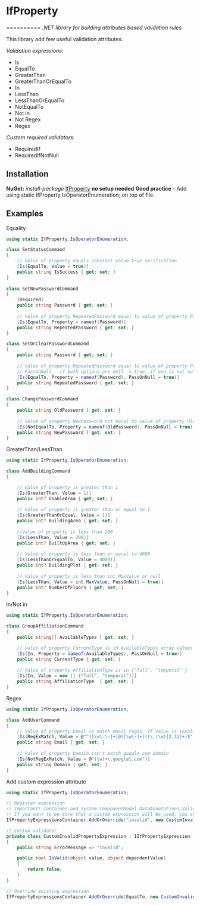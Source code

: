 # IfProperty
==========
*.NET library for building attributes based validation rules*

This library add few useful validation attributes.

_Validation expressions:_
+ Is
+ EqualTo
+ GreaterThan
+ GreaterThanOrEqualTo
+ In
+ LessThan
+ LessThanOrEqualTo
+ NotEqualTo
+ Not in
+ Not Regex
+ Regex

_Custom required validators:_
+ RequiredIf
+ RequiredIfNotNull

## Installation
**NuGet:** _install-package_ [IfProperty](https://www.nuget.org/packages/IfProperty "IfProperty nuget package URL")
**no setup needed**
**Good practice** - Add using static IfProperty.IsOperatorEnumeration; on top of file.

## Examples

Equality
```csharp
using static IfProperty.IsOperatorEnumeration;

class SetStatusCommand
{
    // Value of property equals constant value true verification
    [Is(EqualTo, Value = true)]
    public string IsSuccess { get; set; }
}
        
class SetNewPasswordCommand
{
    [Required]
    public string Password { get; set; }
    
    // Value of property RepeatedPassword equal to value of property Password verification 
    [Is(EqualTo, Property = nameof(Password)]
    public string RepeatedPassword { get; set; }
}

class SetOrClearPasswordCommand
{
    public string Password { get; set; }
    
    // Value of property RepeatedPassword equal to value of property Password verification
    // PassOnNull - if both options are null -> true, if one is not null -> false
    [Is(EqualTo, Property = nameof(Password), PassOnNull = true)]
    public string RepeatedPassword { get; set; }
}

class ChangePasswordCommand
{
    public string OldPassword { get; set; }
    
    // Value of property NewPassword not equal to value of property OldPassword verification
    [Is(NotEqualTo, Property = nameof(OldPassword), PassOnNull = true)]
    public string NewPassword { get; set; }
}
```

GreaterThan/LessThan
```csharp
using static IfProperty.IsOperatorEnumeration;

class AddBuildingCommand
{

    // Value of property is greater than 1
    [Is(GreaterThan, Value = 1)]
    public int? UsableArea { get; set; }
    
    // Value of property is greater than or equal to 1
    [Is(GreaterThanOrEqual, Value = 1)]
    public int? BuildingArea { get; set; }
    
    //Value of property is less than 200
    [Is(LessThan, Value = 200)]
    public int? BuiltUpArea { get; set; }
    
    // Value of property is less than or equal to 4000
    [Is(LessThanOrEqualTo, Value = 4000)]
    public int? BuildingPlot { get; set; }
    
    // Value of property is less than int.MaxValue or null
    [Is(LessThan, Value = int.MaxValue, PassOnNull = true)]
    public int? NumberOfFloors { get; set; }
}
```

In/Not in
```csharp
using static IfProperty.IsOperatorEnumeration;

class GroupAffiliationCommand
{
    public string[] AvailableTypes { get; set; }

    // Value of property CurrentType is in AvailableTypes array values or both values are null
    [Is(In, Property = nameof(AvailableTypes), PassOnNull = true)]
    public string CurrentType { get; set; }
    
    // Value of property AffiliationType is in {"full", "temporal" }
    [Is(In, Value = new [] {"full", "temporal"})]
    public string AffiliationType  { get; set; }
}
```

Regex
```csharp
using static IfProperty.IsOperatorEnumeration;

class AddUserCommand
{
    // Value of property Email is match email regex. If value is invalid validator return custom message.
    [Is(RegExMatch, Value = @"^([\w\.\-]+)@([\w\-]+)((\.(\w){2,3})+)$", CustomMessage = "Format of the email address isn't correct")]
    public string Email { get; set; }
    
    // Value of property Domain isn't match google.com domain
    [Is(NotRegExMatch, Value = @"(\w)+\.google\.com")]
    public string Domain { get; set; }
}
```

Add custom expression attribute
```csharp
using static IfProperty.IsOperatorEnumeration;

// Register expression
// Important! Container and System.ComponentModel.DataAnnotations.Validator are static class.
// If you want to be sure that a custom expression will be used, you should register it on startup 
IfPropertyExpressionsContainer.AddOrOverride("invalid", new CustomInvalidPropertyExpression());

// Custom validator
private class CustomInvalidPropertyExpression : IIfPropertyExpression
{
    public string ErrorMessage => "invalid";

    public bool IsValid(object value, object dependentValue)
    {
        return false;
    }
}

// Override existing expression
IfPropertyExpressionsContainer.AddOrOverride(EqualTo, new CustomInvalidPropertyExpression());
```
